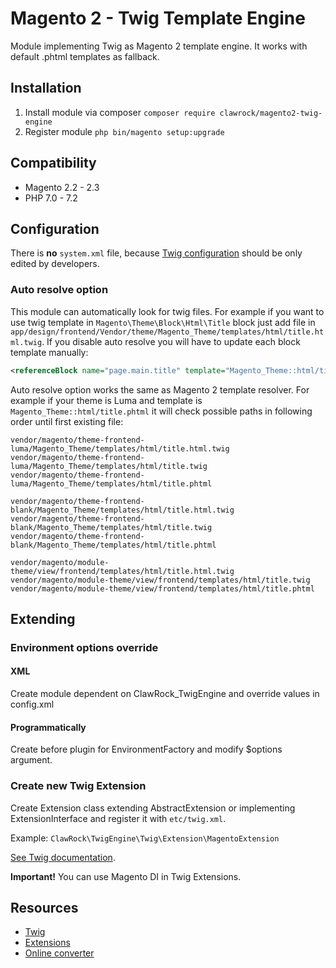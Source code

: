 # Magento 2 - Twig Template Engine
Module implementing Twig as Magento 2 template engine. It works with default .phtml templates as fallback.

## Installation
1. Install module via composer `composer require clawrock/magento2-twig-engine`
2. Register module `php bin/magento setup:upgrade`

## Compatibility
* Magento 2.2 - 2.3
* PHP 7.0 - 7.2

## Configuration
There is **no** `system.xml` file, because [Twig configuration](https://twig.symfony.com/doc/2.x/api.html#environment-options) should be only edited by developers.
### Auto resolve option
This module can automatically look for twig files. For example if you want to use twig template in `Magento\Theme\Block\Html\Title` block just add file in `app/design/frontend/Vendor/theme/Magento_Theme/templates/html/title.html.twig`. If you disable auto resolve you will have to update each block template manually:
```xml
<referenceBlock name="page.main.title" template="Magento_Theme::html/title.html.twig"/>
```
Auto resolve option works the same as Magento 2 template resolver. For example if your theme is Luma and template is `Magento_Theme::html/title.phtml` it will check possible paths in following order until first existing file:
```text
vendor/magento/theme-frontend-luma/Magento_Theme/templates/html/title.html.twig
vendor/magento/theme-frontend-luma/Magento_Theme/templates/html/title.twig
vendor/magento/theme-frontend-luma/Magento_Theme/templates/html/title.phtml

vendor/magento/theme-frontend-blank/Magento_Theme/templates/html/title.html.twig
vendor/magento/theme-frontend-blank/Magento_Theme/templates/html/title.twig
vendor/magento/theme-frontend-blank/Magento_Theme/templates/html/title.phtml

vendor/magento/module-theme/view/frontend/templates/html/title.html.twig
vendor/magento/module-theme/view/frontend/templates/html/title.twig
vendor/magento/module-theme/view/frontend/templates/html/title.phtml
```

## Extending
### Environment options override
#### XML
Create module dependent on ClawRock_TwigEngine and override values in config.xml
#### Programmatically
Create before plugin for EnvironmentFactory and modify $options argument.

### Create new Twig Extension
Create Extension class extending AbstractExtension or implementing ExtensionInterface and register it with `etc/twig.xml`.

Example: `ClawRock\TwigEngine\Twig\Extension\MagentoExtension`

[See Twig documentation](https://twig.symfony.com/doc/2.x/advanced.html#creating-an-extension). 

**Important!**
You can use Magento DI in Twig Extensions. 

## Resources
- [Twig](https://twig.symfony.com/)
- [Extensions](https://github.com/twigphp/Twig-extensions)
- [Online converter](https://phptotwig.com/)

